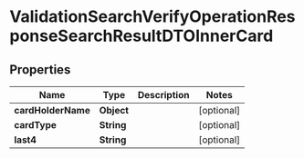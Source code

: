 

# ValidationSearchVerifyOperationResponseSearchResultDTOInnerCard


## Properties

| Name | Type | Description | Notes |
|------------ | ------------- | ------------- | -------------|
|**cardHolderName** | **Object** |  |  [optional] |
|**cardType** | **String** |  |  [optional] |
|**last4** | **String** |  |  [optional] |



